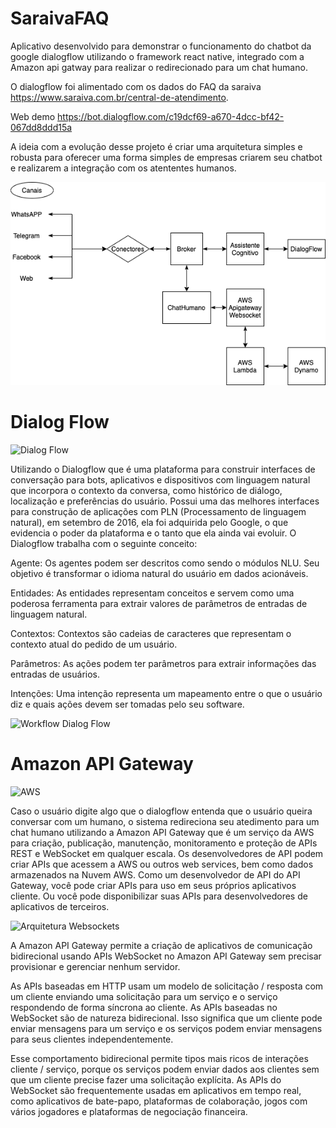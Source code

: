 # SaraivaFAQ
Aplicativo desenvolvido para demonstrar o funcionamento do chatbot da google dialogflow utilizando o framework react native, integrado com a Amazon api gatway para realizar o redirecionado para um chat humano.

O dialogflow foi alimentado com os dados do FAQ da saraiva https://www.saraiva.com.br/central-de-atendimento.

Web demo https://bot.dialogflow.com/c19dcf69-a670-4dcc-bf42-067dd8ddd15a

A ideia com a evolução desse projeto é criar uma arquitetura simples e robusta para oferecer uma forma simples de empresas criarem seu chatbot e realizarem a integração com os atententes humanos.

![Arquitetura projeto](imgs/ArquiteturaProjeto.png)




# Dialog Flow
![Dialog Flow](https://www.intensivacursos.com.br/wp-content/uploads/Dialogflow-Avan%C3%A7ado-Domine-a-Plataforma-por-Completo.png)

Utilizando o Dialogflow que é uma plataforma para construir interfaces de conversação para bots, aplicativos e dispositivos com linguagem natural que incorpora o contexto da conversa, como histórico de diálogo, localização e preferências do usuário. Possui uma das melhores interfaces para construção de aplicações com PLN (Processamento de linguagem natural), em setembro de 2016, ela foi adquirida pelo Google, o que evidencia o poder da plataforma e o tanto que ela ainda vai evoluir.
O Dialogflow trabalha com o seguinte conceito:

Agente: Os agentes podem ser descritos como sendo o módulos NLU. Seu objetivo é transformar o idioma natural do usuário em dados acionáveis.

Entidades: As entidades representam conceitos e servem como uma poderosa ferramenta para extrair valores de parâmetros de entradas de linguagem natural.

Contextos: Contextos são cadeias de caracteres que representam o contexto atual do pedido de um usuário.

Parâmetros: As ações podem ter parâmetros para extrair informações das entradas de usuários.

Intenções: Uma intenção representa um mapeamento entre o que o usuário diz e quais ações devem ser tomadas pelo seu software.

![Workflow Dialog Flow](https://cloud.google.com/dialogflow/docs/images/api-flow.svg?hl=pt-br)





# Amazon API Gateway
![AWS](https://d1.awsstatic.com/Test%20Images/test-images/aws_logo.1279633de30de16a6ba56242ee86c8c79254b91c.png)

Caso o usuário digite algo que o dialogflow entenda que o usuário queira conversar com um humano, o sistema redireciona seu atedimento para um chat humano utilizando a Amazon API Gateway que é um serviço da AWS para criação, publicação, manutenção, monitoramento e proteção de APIs REST e WebSocket em qualquer escala. Os desenvolvedores de API podem criar APIs que acessem a AWS ou outros web services, bem como dados armazenados na Nuvem AWS. Como um desenvolvedor de API do API Gateway, você pode criar APIs para uso em seus próprios aplicativos cliente. Ou você pode disponibilizar suas APIs para desenvolvedores de aplicativos de terceiros.

![Arquitetura Websockets](https://d2908q01vomqb2.cloudfront.net/1b6453892473a467d07372d45eb05abc2031647a/2018/12/18/websockets-arch.png)

A Amazon API Gateway permite a criação de aplicativos de comunicação bidirecional usando APIs WebSocket no Amazon API Gateway sem precisar provisionar e gerenciar nenhum servidor.

As APIs baseadas em HTTP usam um modelo de solicitação / resposta com um cliente enviando uma solicitação para um serviço e o serviço respondendo de forma síncrona ao cliente. As APIs baseadas no WebSocket são de natureza bidirecional. Isso significa que um cliente pode enviar mensagens para um serviço e os serviços podem enviar mensagens para seus clientes independentemente.

Esse comportamento bidirecional permite tipos mais ricos de interações cliente / serviço, porque os serviços podem enviar dados aos clientes sem que um cliente precise fazer uma solicitação explícita. As APIs do WebSocket são frequentemente usadas em aplicativos em tempo real, como aplicativos de bate-papo, plataformas de colaboração, jogos com vários jogadores e plataformas de negociação financeira.




